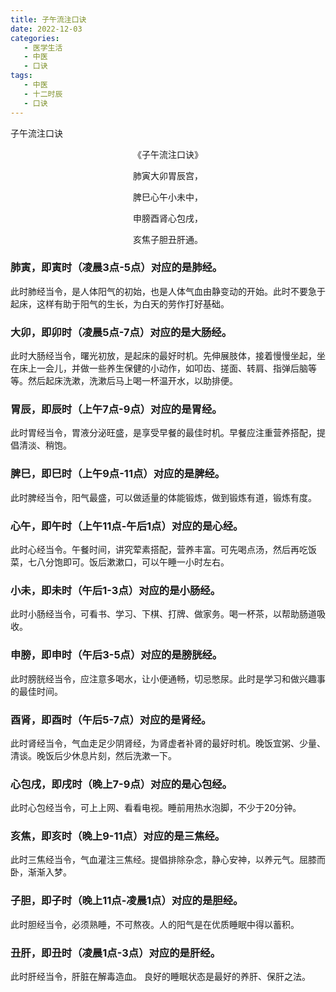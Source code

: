 ```yaml
---
title: 子午流注口诀
date: 2022-12-03
categories:
   - 医学生活
   - 中医
   - 口诀
tags: 
   - 中医
   - 十二时辰
   - 口诀
---
```

子午流注口诀
<!-- more -->

<center>
《子午流注口诀》

肺寅大卯胃辰宫，

脾巳心午小未中，

申膀酉肾心包戌，

亥焦子胆丑肝通。

</center>

### 肺寅，即寅时（凌晨3点-5点）对应的是肺经。
此时肺经当令，是人体阳气的初始，也是人体气血由静变动的开始。此时不要急于起床，这样有助于阳气的生长，为白天的劳作打好基础。

### 大卯，即卯时（凌晨5点-7点）对应的是大肠经。
此时大肠经当令，曙光初放，是起床的最好时机。先伸展肢体，接着慢慢坐起，坐在床上一会儿，并做一些养生保健的小动作，如叩齿、搓面、转肩、指弹后脑等等。然后起床洗漱，洗漱后马上喝一杯温开水，以助排便。

### 胃辰，即辰时（上午7点-9点）对应的是胃经。
此时胃经当令，胃液分泌旺盛，是享受早餐的最佳时机。早餐应注重营养搭配，提倡清淡、稍饱。

### 脾巳，即巳时（上午9点-11点）对应的是脾经。
此时脾经当令，阳气最盛，可以做适量的体能锻炼，做到锻炼有道，锻炼有度。

### 心午，即午时（上午11点-午后1点）对应的是心经。
此时心经当令。午餐时间，讲究荤素搭配，营养丰富。可先喝点汤，然后再吃饭菜，七八分饱即可。饭后漱漱口，可以午睡一小时左右。

### 小未，即未时（午后1-3点）对应的是小肠经。
此时小肠经当令，可看书、学习、下棋、打牌、做家务。喝一杯茶，以帮助肠道吸收。

### 申膀，即申时（午后3-5点）对应的是膀胱经。
此时膀胱经当令，应注意多喝水，让小便通畅，切忌憋尿。此时是学习和做兴趣事的最佳时间。

### 酉肾，即酉时（午后5-7点）对应的是肾经。
此时肾经当令，气血走足少阴肾经，为肾虚者补肾的最好时机。晚饭宜粥、少量、清谈。晚饭后少休息片刻，然后洗漱一下。

### 心包戌，即戌时（晚上7-9点）对应的是心包经。
此时心包经当令，可上上网、看看电视。睡前用热水泡脚，不少于20分钟。

###  亥焦，即亥时（晚上9-11点）对应的是三焦经。
此时三焦经当令，气血灌注三焦经。提倡排除杂念，静心安神，以养元气。屈膝而卧，渐渐入梦。

### 子胆，即子时（晚上11点-凌晨1点）对应的是胆经。
此时胆经当令，必须熟睡，不可熬夜。人的阳气是在优质睡眠中得以蓄积。

### 丑肝，即丑时（凌晨1点-3点）对应的是肝经。
此时肝经当令，肝脏在解毒造血。 良好的睡眠状态是最好的养肝、保肝之法。